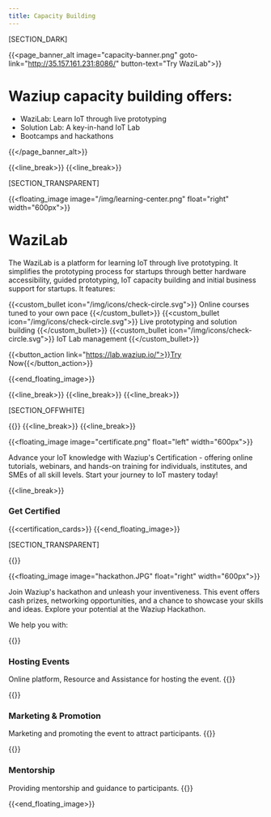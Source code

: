 ```yaml
---
title: Capacity Building
---
```


[SECTION_DARK]

{{<page_banner_alt  image="capacity-banner.png" goto-link="http://35.157.161.231:8086/" button-text="Try WaziLab">}}

# Waziup capacity building offers:
- WaziLab: Learn IoT through live prototyping 
- Solution Lab: A key-in-hand IoT Lab
- Bootcamps and hackathons

{{</page_banner_alt>}}


{{<line_break>}}
{{<line_break>}}

[SECTION_TRANSPARENT]

{{<floating_image image="/img/learning-center.png" float="right" width="600px">}}

# WaziLab
The WaziLab is a platform for learning IoT through live prototyping. It simplifies the prototyping process for startups through better hardware accessibility, guided prototyping, IoT capacity building and initial business support for startups. It features:

{{<custom_bullet icon="/img/icons/check-circle.svg">}}
Online courses tuned to your own pace
{{</custom_bullet>}}
{{<custom_bullet icon="/img/icons/check-circle.svg">}}
Live prototyping and solution building
{{</custom_bullet>}}
{{<custom_bullet icon="/img/icons/check-circle.svg">}}
IoT Lab management
{{</custom_bullet>}}

{{<button_action link="https://lab.waziup.io/">}}Try Now{{</button_action>}} 

{{<end_floating_image>}}

{{<line_break>}}
{{<line_break>}}
{{<line_break>}}

[SECTION_OFFWHITE]

{{<title>}}
### Waziup Certification
{{</title>}}
{{<line_break>}}
{{<line_break>}}

{{<floating_image image="certificate.png" float="left" width="600px">}}


Advance your IoT knowledge with Waziup's Certification - offering online tutorials, webinars, and hands-on training for individuals, institutes, and SMEs of all skill levels. Start your journey to IoT mastery today!

{{<line_break>}}
### Get Certified

{{<certification_cards>}}
{{<end_floating_image>}}

<!-- {{<line_break>}}
{{<line_break>}} -->

[SECTION_TRANSPARENT]

{{<title>}}
### Waziup Innovative Hackathon Event
{{</title>}}

{{<floating_image image="hackathon.JPG" float="right" width="600px">}}

Join Waziup's hackathon and unleash your inventiveness. This event offers cash prizes, networking opportunities, and a chance to showcase your skills and ideas. Explore your potential at the Waziup Hackathon.

We help you with:

{{<au-circle-icon-text icon="/img/icons/mission-star.svg">}}
### Hosting Events

Online platform, Resource and Assistance for hosting the event.
{{</au-circle-icon-text>}}

{{<au-circle-icon-text icon="/img/icons/mission-star.svg">}}
### Marketing & Promotion

Marketing and promoting the event to attract participants.
{{</au-circle-icon-text>}}

{{<au-circle-icon-text icon="/img/icons/mission-star.svg">}}
### Mentorship

Providing mentorship and guidance to participants.
{{</au-circle-icon-text>}}

<!-- We provide you with: 
- Online platform, Resource and Assistance for hosting the event.
- Marketing and promoting the event to attract participants.
- Providing mentorship and guidance to participants. -->

{{<end_floating_image>}}

<!-- {{<section_banner banner="/img/edge-lab.png" button="show" >}}
# Deploy Your IoT Lab with Us!
Waziup IoT Labs offer digital prototyping and experimentation possibilities with hardware and software. With our expertise and engagement in the developers and entrepreneurs community for IoT innovations have helped the Universities, Tech-Hubs, DIHs, Makerspaces creating and managing the IoT Labs.
{{</section_banner>}} -->

<!-- {{<subscribe_section>}} -->